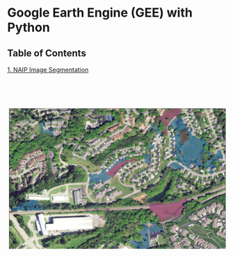 
<h1> Google Earth Engine (GEE) with Python </h1>

<h2> Table of Contents </h2>  <a href="https://nbviewer.jupyter.org/github/wanwanliang/GEE-Python/blob/3e3e74efa8b2bc2ef6cb2e65ac9db8ac870bc365/code/GEE%20--%20NAIP%20Segmentation.ipynb/code/GEE%20--%20NAIP%20Segmentation.ipynb"> 1. NAIP Image Segmentation </a> </h3>


<br/><br/><br/>


![For Spatial Analysis](/files/map.PNG)

